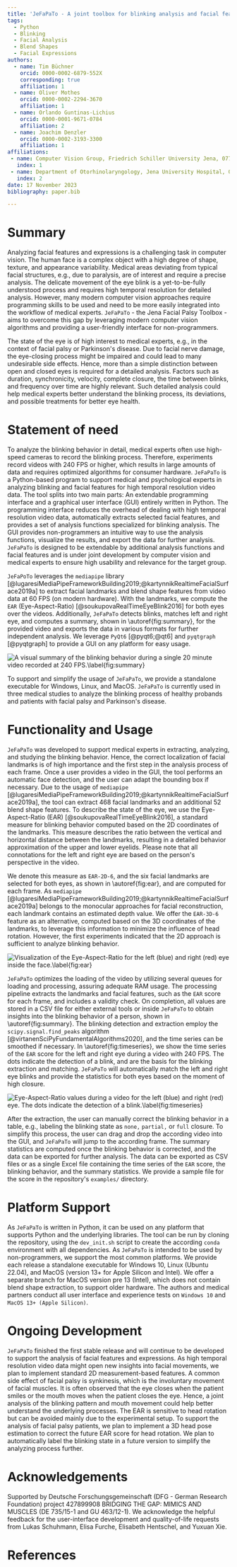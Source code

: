 ```yaml
---
title: 'JeFaPaTo - A joint toolbox for blinking analysis and facial features extraction'
tags:
  - Python
  - Blinking
  - Facial Analysis 
  - Blend Shapes
  - Facial Expressions
authors:
  - name: Tim Büchner
    orcid: 0000-0002-6879-552X
    corresponding: true 
    affiliation: 1
  - name: Oliver Mothes
    orcid: 0000-0002-2294-3670
    affiliation: 1
  - name: Orlando Guntinas-Lichius
    orcid: 0000-0001-9671-0784
    affiliation: 2
  - name: Joachim Denzler
    orcid: 0000-0002-3193-3300
    affiliation: 1
affiliations:
 - name: Computer Vision Group, Friedrich Schiller University Jena, 07743 Jena, Germany
   index: 1
 - name: Department of Otorhinolaryngology, Jena University Hospital, 07747 Jena, Germany
   index: 2
date: 17 November 2023
bibliography: paper.bib

---
```


# Summary

Analyzing facial features and expressions is a challenging task in computer vision.
The human face is a complex object with a high degree of shape, texture, and appearance variability.
Medical areas deviating from typical facial structures, e.g., due to paralysis, are of interest and require a precise analysis.
The delicate movement of the eye blink is a yet-to-be-fully understood process and requires high temporal resolution for detailed analysis.
However, many modern computer vision approaches require programming skills to be used and need to be more easily integrated into the workflow of medical experts.
`JeFaPaTo` - the Jena Facial Palsy Toolbox - aims to overcome this gap by leveraging modern computer vision algorithms and providing a user-friendly interface for non-programmers.

The state of the eye is of high interest to medical experts, e.g., in the context of facial palsy or Parkinson's disease.
Due to facial nerve damage, the eye-closing process might be impaired and could lead to many undesirable side effects.
Hence, more than a simple distinction between open and closed eyes is required for a detailed analysis.
Factors such as duration, synchronicity, velocity, complete closure, the time between blinks, and frequency over time are highly relevant.
Such detailed analysis could help medical experts better understand the blinking process, its deviations, and possible treatments for better eye health.

# Statement of need

To analyze the blinking behavior in detail, medical experts often use high-speed cameras to record the blinking process.
Therefore, experiments record videos with 240 FPS or higher, which results in large amounts of data and requires optimized algorithms for consumer hardware.
`JeFaPaTo` is a Python-based program to support medical and psychological experts in analyzing blinking and facial features for high temporal resolution video data.
The tool splits into two main parts: An extendable programming interface and a graphical user interface (GUI) entirely written in Python.
The programming interface reduces the overhead of dealing with high temporal resolution video data, automatically extracts selected facial features, and provides a set of analysis functions specialized for blinking analysis.
The GUI provides non-programmers an intuitive way to use the analysis functions, visualize the results, and export the data for further analysis.
`JeFaPaTo` is designed to be extendable by additional analysis functions and facial features and is under joint development by computer vision and medical experts to ensure high usability and relevance for the target group.

`JeFaPoTo` leverages the `mediapipe` library [@lugaresiMediaPipeFrameworkBuilding2019;@kartynnikRealtimeFacialSurface2019a] to extract facial landmarks and blend shape features from video data at 60 FPS (on modern hardware).
With the landmarks, we compute the `EAR` (Eye-Aspect-Ratio) [@soukupovaRealTimeEyeBlink2016] for both eyes over the videos.
Additionally, `JeFaPaTo` detects blinks, matches left and right eye, and computes a summary, shown in \autoref{fig:summary}, for the provided video and exports the data in various formats for further independent analysis.
We leverage `PyQt6` [@pyqt6;@qt6] and `pyqtgraph` [@pyqtgraph] to provide a GUI on any platform for easy usage.

![A visual summary of the blinking behavior during a single 20 minute video recorded at 240 FPS.\label{fig:summary}](img/summary.png)

To support and simplify the usage of `JeFaPaTo`, we provide a standalone executable for Windows, Linux, and MacOS.
`JeFaPaTo` is currently used in three medical studies to analyze the blinking process of healthy probands and patients with facial palsy and Parkinson's disease.

# Functionality and Usage

`JeFaPaTo` was developed to support medical experts in extracting, analyzing, and studying the blinking behavior.
Hence, the correct localization of facial landmarks is of high importance and the first step in the analysis process of each frame.
Once a user provides a video in the GUI, the tool performs an automatic face detection, and the user can adapt the bounding box if necessary.
Due to the usage of `mediapipe` [@lugaresiMediaPipeFrameworkBuilding2019;@kartynnikRealtimeFacialSurface2019a], the tool can extract 468 facial landmarks and an additional 52 blend shape features.
To describe the state of the eye, we use the Eye-Aspect-Ratio (EAR) [@soukupovaRealTimeEyeBlink2016], a standard measure for blinking behavior computed based on the 2D coordinates of the landmarks.
This measure describes the ratio between the vertical and horizontal distance between the landmarks, resulting in a detailed behavior approximation of the upper and lower eyelids.
Please note that all connotations for the left and right eye are based on the person's perspective in the video.

We denote this measure as `EAR-2D-6`, and the six facial landmarks are selected for both eyes, as shown in \autoref{fig:ear}, and are computed for each frame.
As `mediapipe` [@lugaresiMediaPipeFrameworkBuilding2019;@kartynnikRealtimeFacialSurface2019a] belongs to the monocular approaches for facial reconstruction, each landmark contains an estimated depth value.
We offer the `EAR-3D-6` feature as an alternative, computed based on the 3D coordinates of the landmarks, to leverage this information to minimize the influence of head rotation.
However, the first experiments indicated that the 2D approach is sufficient to analyze blinking behavior.

![Visualization of the Eye-Aspect-Ratio for the left (blue) and right (red) eye inside the face.\label{fig:ear}](img/ear.png)

`JeFaPaTo` optimizes the loading of the video by utilizing several queues for loading and processing, assuring adequate RAM usage.
The processing pipeline extracts the landmarks and facial features, such as the `EAR` score for each frame, and includes a validity check.
On completion, all values are stored in a CSV file for either external tools or inside `JeFaPaTo` to obtain insights into the blinking behavior of a person, shown in \autoref{fig:summary}.
The blinking detection and extraction employ the `scipy.signal.find_peaks` algorithm [@virtanenSciPyFundamentalAlgorithms2020], and the time series can be smoothed if necessary.
In \autoref{fig:timeseries}, we show the time series of the `EAR` score for the left and right eye during a video with 240 FPS.
The dots indicate the detection of a blink, and are the basis for the blinking extraction and matching.
`JeFaPaTo` will automatically match the left and right eye blinks and provide the statistics for both eyes based on the moment of high closure.

![Eye-Aspect-Ratio values during a video for the left (blue) and right (red) eye. The dots indicate the detection of a blink.\label{fig:timeseries}](img/timeseries.png)

After the extraction, the user can manually correct the blinking behavior in a table, e.g., labeling the blinking state as `none,` `partial,` or `full` closure.
To simplify this process, the user can drag and drop the according video into the GUI, and `JeFaPaTo` will jump to the according frame.
The summary statistics are computed once the blinking behavior is corrected, and the data can be exported for further analysis.
The data can be exported as CSV files or as a single Excel file containing the time series of the `EAR` score, the blinking behavior, and the summary statistics.
We provide a sample file for the score in the repository's `examples/` directory.

# Platform Support

As `JeFaPaTo` is written in Python, it can be used on any platform that supports Python and the underlying libraries.
The tool can be run by cloning the repository, using the `dev_init.sh` script to create the according `conda` environment with all dependencies.
As `JeFaPaTo` is intended to be used by non-programmers, we support the most common platforms.
We provide each release a standalone executable for Windows 10, Linux (Ubuntu 22.04), and MacOS (version 13+ for Apple Silicon and Intel).
We offer a separate branch for MacOS version pre 13 (Intel), which does not contain blend shape extraction, to support older hardware.
The authors and medical partners conduct all user interface and experience tests on `Windows 10` and `MacOS 13+ (Apple Silicon)`.

# Ongoing Development

`JeFaPaTo` finished the first stable release and will continue to be developed to support the analysis of facial features and expressions.
As high temporal resolution video data might open new insights into facial movements, we plan to implement standard 2D measurement-based features.
A common side effect of facial palsy is synkinesis, which is the involuntary movement of facial muscles.
It is often observed that the eye closes when the patient smiles or the mouth moves when the patient closes the eye.
Hence, a joint analysis of the blinking pattern and mouth movement could help better understand the underlying processes.
The EAR is sensitive to head rotation but can be avoided mainly due to the experimental setup.
To support the analysis of facial palsy patients, we plan to implement a 3D head pose estimation to correct the future EAR score for head rotation.
We plan to automatically label the blinking state in a future version to simplify the analyzing process further.

<!-- # Citations

Citations to entries in paper.bib should be in
[rMarkdown](http://rmarkdown.rstudio.com/authoring_bibliographies_and_citations.html)
format.

If you want to cite a software repository URL (e.g. something on GitHub without a preferred
citation) then you can do it with the example BibTeX entry below for @fidgit.

For a quick reference, the following citation commands can be used:
- `@author:2001`  ->  "Author et al. (2001)"
- `[@author:2001]` -> "(Author et al., 2001)"
- `[@author1:2001; @author2:2001]` -> "(Author1 et al., 2001; Author2 et al., 2002)" -->

# Acknowledgements

Supported by Deutsche Forschungsgemeinschaft (DFG - German Research Foundation) project 427899908 BRIDGING THE GAP: MIMICS AND MUSCLES (DE 735/15-1 and GU 463/12-1).
We acknowledge the helpful feedback for the user-interface development and quality-of-life requests from Lukas Schuhmann, Elisa Furche, Elisabeth Hentschel, and Yuxuan Xie.

# References